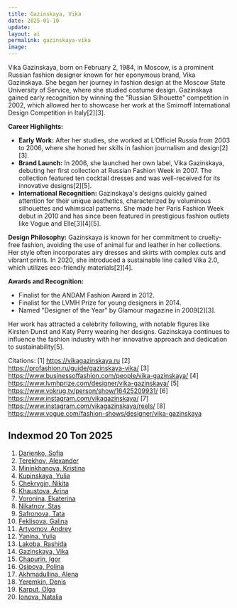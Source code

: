 ```yaml
---
title: Gazinskaya, Vika
date: 2025-01-10
update:
layout: ai
permalink: gazinskaya-vika
image:
---
```


Vika Gazinskaya, born on February 2, 1984, in Moscow, is a prominent Russian fashion designer known for her eponymous brand, Vika Gazinskaya. She began her journey in fashion design at the Moscow State University of Service, where she studied costume design. Gazinskaya gained early recognition by winning the "Russian Silhouette" competition in 2002, which allowed her to showcase her work at the Smirnoff International Design Competition in Italy[2][3].

**Career Highlights:**
- **Early Work:** After her studies, she worked at L’Officiel Russia from 2003 to 2006, where she honed her skills in fashion journalism and design[2][3].
- **Brand Launch:** In 2006, she launched her own label, Vika Gazinskaya, debuting her first collection at Russian Fashion Week in 2007. The collection featured ten cocktail dresses and was well-received for its innovative designs[2][5].
- **International Recognition:** Gazinskaya's designs quickly gained attention for their unique aesthetics, characterized by voluminous silhouettes and whimsical patterns. She made her Paris Fashion Week debut in 2010 and has since been featured in prestigious fashion outlets like Vogue and Elle[3][4][5].

**Design Philosophy:**
Gazinskaya is known for her commitment to cruelty-free fashion, avoiding the use of animal fur and leather in her collections. Her style often incorporates airy dresses and skirts with complex cuts and vibrant prints. In 2020, she introduced a sustainable line called Vika 2.0, which utilizes eco-friendly materials[2][4].

**Awards and Recognition:**
- Finalist for the ANDAM Fashion Award in 2012.
- Finalist for the LVMH Prize for young designers in 2014.
- Named "Designer of the Year" by Glamour magazine in 2009[2][3].

Her work has attracted a celebrity following, with notable figures like Kirsten Dunst and Katy Perry wearing her designs. Gazinskaya continues to influence the fashion industry with her innovative approach and dedication to sustainability[5].

Citations:
[1] https://vikagazinskaya.ru
[2] https://profashion.ru/guide/gazinskaya-vika/
[3] https://www.businessoffashion.com/people/vika-gazinskaya/
[4] https://www.lvmhprize.com/designer/vika-gazinskaya/
[5] https://www.vokrug.tv/person/show/16425209931/
[6] https://www.instagram.com/vikagazinskaya/
[7] https://www.instagram.com/vikagazinskaya/reels/
[8] https://www.vogue.com/fashion-shows/designer/vika-gazinskaya

## Indexmod 20 Топ 2025

1. [Darienko, Sofia](darienko-sofia)  
2. [Terekhov, Alexander](terekhov-alexander)  
3. [Mininkhanova, Kristina](mininkhanova-kristina)  
4. [Kupinskaya, Yulia](kupinskaya-yulia)  
5. [Chekrygin, Nikita](chekrygin-nikita)  
6. [Khaustova, Arina](khaustova-arina)  
7. [Voronina, Ekaterina](voronina-ekaterina)  
8. [Nikatnov, Stas](nikatnov-stas)  
9. [Safronova, Tata](safronova-tata)  
10. [Feklisova, Galina](feklisova-galina)  
11. [Artyomov, Andrey](artyomov-andrey)  
12. [Yanina, Yulia](yanina-yulia)  
13. [Lakoba, Rashida](lakoba-rashida)  
14. [Gazinskaya, Vika](gazinskaya-vika)  
15. [Chapurin, Igor](chapurin-igor)  
16. [Osipova, Polina](osipova-polina)  
17. [Akhmadullina, Alena](akhmadullina-alena-designer)  
18. [Yeremkin, Denis](yeremkin-denis)  
19. [Karput, Olga](karput-olga)  
20. [Ionova, Natalia](ionova-natalia)  
